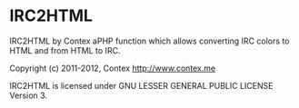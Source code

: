 IRC2HTML
============
IRC2HTML by Contex aPHP function which allows converting IRC colors to HTML and from HTML to IRC.

Copyright (c) 2011-2012, Contex <http://www.contex.me>

IRC2HTML is licensed under GNU LESSER GENERAL PUBLIC LICENSE Version 3.